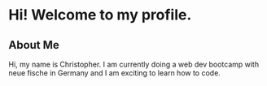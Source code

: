 # Hi! Welcome to my profile. 

## About Me
Hi, my name is Christopher. I am currently doing a web dev bootcamp with neue fische in Germany and I am exciting to learn how to code. 
